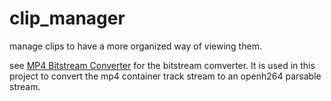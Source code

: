 # clip_manager

manage clips to have a more organized way of viewing them.<br>

see [MP4 Bitstream Converter](https://github.com/ralfbiedert/openh264-rs/blob/master/openh264/examples/mp4/mp4_bitstream_converter.rs) for the bitstream comverter. It is used in this project to convert the mp4 container track stream to an openh264 parsable stream.
